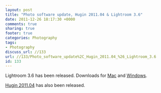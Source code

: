 ```yaml
---
layout: post
title: "Photo software update, Hugin 2011.04 & Lightroom 3.6"
date: 2011-12-26 18:17:30 +0000 
comments: true
sharing: true
footer: true
categories: Photography
tags:
- Photography
discuss_url: //133
url: //133/Photo_software_update%2C_Hugin_2011.04_%26_Lightroom_3.6
id: 133
---
```

Lightroom 3.6 has been released. Downloads for [Mac][lightroom-mac] and [Windows][lightroom-window].

[Hugin 2011.04][hugin] has also been released. 

[hugin]: http://hugin.sourceforge.net/releases/2011.4.0/
[lightroom-window]: http://www.adobe.com/support/downloads/detail.jsp?ftpID=5308
[lightroom-mac]: http://www.adobe.com/support/downloads/thankyou.jsp?ftpID=5307&fileID=4949

